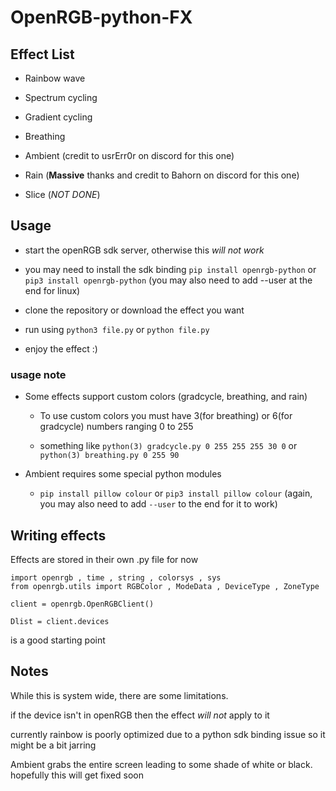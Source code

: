 # OpenRGB-python-FX

## Effect List

* Rainbow wave

* Spectrum cycling

* Gradient cycling

* Breathing

* Ambient (credit to usrErr0r on discord for this one)

* Rain (**Massive** thanks and credit to Bahorn on discord for this one)

* Slice (*NOT DONE*)

## Usage

* start the openRGB sdk server, otherwise this *will not work*

* you may need to install the sdk binding ```pip install openrgb-python``` or ```pip3 install openrgb-python``` (you may also need to add --user at the end for linux)

* clone the repository or download the effect you want

* run using ```python3 file.py``` or ```python file.py```

* enjoy the effect :)

### usage note

* Some effects support custom colors (gradcycle, breathing, and rain)

  * To use custom colors you must have 3(for breathing) or 6(for gradcycle) numbers ranging 0 to 255

  * something like ```python(3) gradcycle.py 0 255 255 255 30 0``` or ```python(3) breathing.py 0 255 90```

* Ambient requires some special python modules

  * ```pip install pillow colour``` or ```pip3 install pillow colour``` (again, you may also need to add ```--user``` to the end for it to work)

## Writing effects

Effects are stored in their own .py file for now

```
import openrgb , time , string , colorsys , sys
from openrgb.utils import RGBColor , ModeData , DeviceType , ZoneType

client = openrgb.OpenRGBClient()

Dlist = client.devices
```

is a good starting point

## Notes

While this is system wide, there are some limitations.

if the device isn't in openRGB then the effect *will not* apply to it

currently rainbow is poorly optimized due to a python sdk binding issue so it might be a bit jarring

Ambient grabs the entire screen leading to some shade of white or black. hopefully this will get fixed soon
